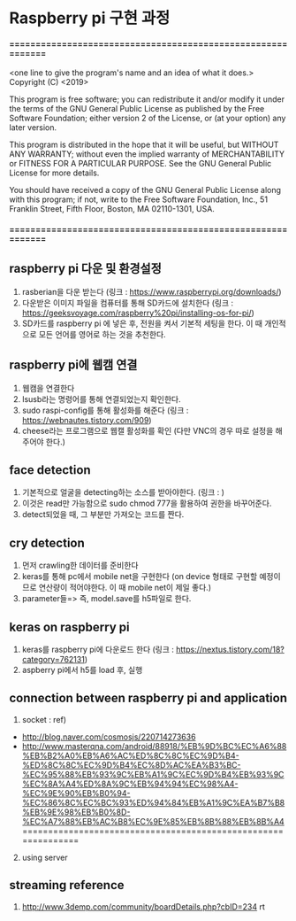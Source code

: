# Raspberry pi 구현 과정

#### ============================================================
<one line to give the program's name and an idea of what it does.>
Copyright (C) <2019> <JCP>

This program is free software; you can redistribute it and/or modify it under the terms of the GNU General Public License as published by the Free Software Foundation; either version 2 of the License, or (at your option) any later version.

This program is distributed in the hope that it will be useful, but WITHOUT ANY WARRANTY; without even the implied warranty of MERCHANTABILITY or FITNESS FOR A PARTICULAR PURPOSE. See the GNU General Public License for more details.

You should have received a copy of the GNU General Public License along with this program; if not, write to the Free Software Foundation, Inc., 51 Franklin Street, Fifth Floor, Boston, MA 02110-1301, USA.
#### ============================================================

## raspberry pi 다운 및 환경설정
1. rasberian을 다운 받는다 (링크 : https://www.raspberrypi.org/downloads/)
2. 다운받은 이미지 파일을 컴퓨터를 통해 SD카드에 설치한다 (링크 : https://geeksvoyage.com/raspberry%20pi/installing-os-for-pi/)
3. SD카드를 raspberry pi 에 넣은 후, 전원을 켜서 기본적 세팅을 한다. 이 때 개인적으로 모든 언어를 영어로 하는 것을 추천한다.

## raspberry pi에 웹캠 연결
1. 웹캠을 연결한다
2. lsusb라는 명령어를 통해 연결되었는지 확인한다.
3. sudo raspi-config를 통해 활성화를 해준다 (링크 : https://webnautes.tistory.com/909)
4. cheese라는 프로그램으로 웹캘 활성화를 확인
(다만 VNC의 경우 따로 설정을 해주어야 한다.)

## face detection
1. 기본적으로 얼굴을 detecting하는 소스를 받아야한다. (링크 : )
2. 이것은 read만 가능함으로 sudo chmod 777을 활용하여 권한을 바꾸어준다.
3. detect되었을 때, 그 부분만 가져오는 코드를 짠다.

## cry detection
1. 먼저 crawling한 데이터를 준비한다
2. keras를 통해 pc에서 mobile net을 구현한다 (on device 형태로 구현할 예정이므로 연산량이 적어야한다. 이 때 mobile net이 제일 좋다.)
3. parameter들=> 즉, model.save를 h5파일로 한다.

## keras on raspberry pi
1. keras를 raspberry pi에 다운로드 한다 (링크 : https://nextus.tistory.com/18?category=762131)
2. aspberry pi에서 h5를 load 후, 실행

## connection between raspberry pi and application
1. socket : ref)
- http://blog.naver.com/cosmosjs/220714273636
- http://www.masterqna.com/android/88918/%EB%9D%BC%EC%A6%88%EB%B2%A0%EB%A6%AC%ED%8C%8C%EC%9D%B4-%ED%8C%8C%EC%9D%B4%EC%8D%AC%EA%B3%BC-%EC%95%88%EB%93%9C%EB%A1%9C%EC%9D%B4%EB%93%9C%EC%8A%A4%ED%8A%9C%EB%94%94%EC%98%A4-%EC%9E%90%EB%B0%94-%EC%86%8C%EC%BC%93%ED%94%84%EB%A1%9C%EA%B7%B8%EB%9E%98%EB%B0%8D-%EC%A7%88%EB%AC%B8%EC%9E%85%EB%8B%88%EB%8B%A4
==============================================================
2. using server

## streaming reference
1. http://www.3demp.com/community/boardDetails.php?cbID=234
rt
